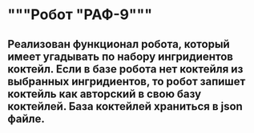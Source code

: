 
# """Робот "РАФ-9"""

## Реализован функционал робота, который имеет угадывать по набору ингридиентов коктейл. Если в базе робота нет коктейля из выбранных ингридиентов, то робот запишет коктейль как авторский в свою базу коктейлей. База коктейлей храниться в json файле.
